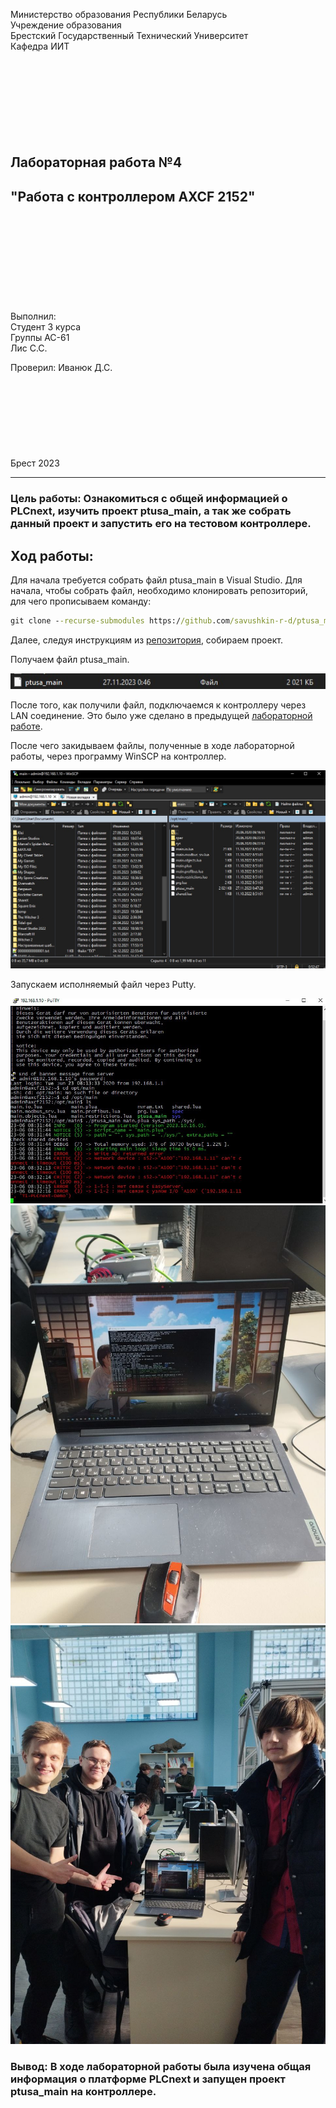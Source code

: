 Министерство образования Республики Беларусь  
Учреждение образования   
Брестский Государственный Технический Университет  
Кафедра ИИТ
<br/><br/><br/><br/><br/><br/><br/><br/><br/>
## Лабораторная работа №4
## "Работа с контроллером AXCF 2152"
<br/><br/><br/><br/><br/><br/><br/><br/><br/>
Выполнил:  
Студент 3 курса  
Группы АС-61  
Лис С.С.  

Проверил:
Иванюк Д.С.
<br/><br/><br/><br/><br/><br/><br/><br/><br/>
Брест 2023

---

### Цель работы: Ознакомиться с общей информацией о PLCnext, изучить проект ptusa_main, а так же собрать данный проект и запустить его на тестовом контроллере.

## Ход работы:
Для начала требуется собрать файл ptusa_main в Visual Studio. Для начала, чтобы собрать файл, необходимо клонировать репозиторий, для чего прописываем команду:

```cmd
git clone --recurse-submodules https://github.com/savushkin-r-d/ptusa_main.git 
```

Далее, следуя инструкциям из [репозитория](https://github.com/savushkin-r-d/ptusa_main/tree/master/russian_readme#%D0%BA%D0%B0%D0%BA-%D1%81%D0%BE%D0%B1%D1%80%D0%B0%D1%82%D1%8C-%D0%BF%D1%80%D0%BE%D0%B5%D0%BA%D1%82), собираем проект.

Получаем файл ptusa_main.

![](../../images/Lab4File.jpg)

После того, как получили файл, подключаемся к контроллеру через LAN соединение. Это было уже сделано в предыдущей [лабораторной работе](https://github.com/brstu/TMAU-2023/tree/main/trunk/as0006112/task_03/doc).


После чего закидываем файлы, полученные в ходе лабораторной работы, через программу WinSCP на контроллер.

![](../../images/Lab4Winscp.jpg)

Запускаем исполняемый файл через Putty.

![](../../images/Lab4Putty.jpg)
![](../../images/Lab4Work.jpg)
![](../../images/Lab4Proof.jpg)

### Вывод: В ходе лабораторной работы была изучена общая информация о платформе PLCnext и запущен проект ptusa_main на контроллере.
